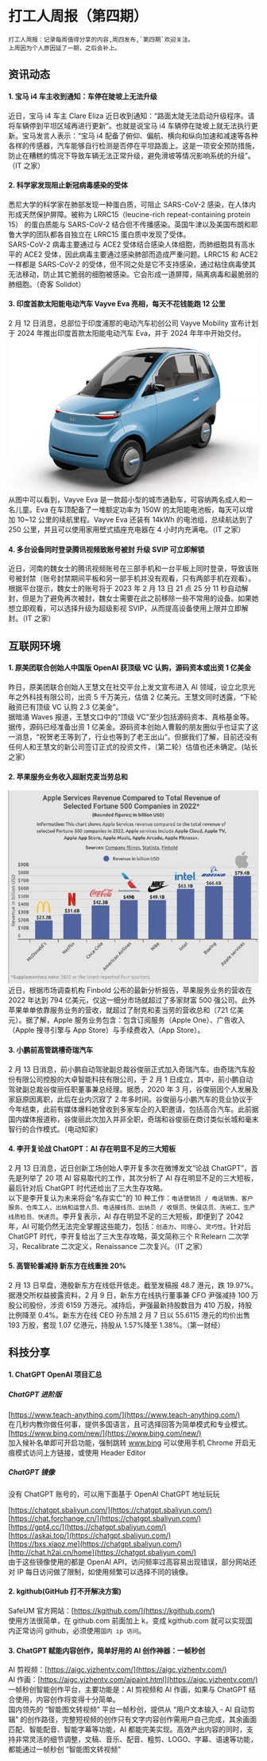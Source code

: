 # 打工人周报（第四期）


```
打工人周报：记录每周值得分享的内容,周四发布,`第四期`欢迎关注。  
上周因为个人原因延了一期，之后会补上。
```

## 资讯动态

#### 1. 宝马 i4 车主收到通知：车停在陡坡上无法升级

近日，宝马 i4 车主 Clare Eliza 近日收到通知：“路面太陡无法启动升级程序。请将车辆停到平坦区域再进行更新”。也就是说宝马 i4 车辆停在陡坡上就无法执行更新。宝马发言人表示：“宝马 i4 配备了俯仰、偏航、横向和纵向加速和减速等各种各样的传感器，汽车能够自行检测是否停在平坦路面上。这是一项安全预防措施，防止在糟糕的情况下导致车辆无法正常升级，避免滑坡等情况影响系统的升级”。（IT 之家）

#### 2. 科学家发现阻止新冠病毒感染的受体

悉尼大学的科学家在肺部发现一种蛋白质，可阻止 SARS-CoV-2 感染，在人体内形成天然保护屏障。被称为 LRRC15（leucine-rich repeat-containing protein 15） 的蛋白质能与 SARS-CoV-2 结合但不传播感染。英国牛津以及美国布朗和耶鲁大学的团队都各自独立在 LRRC15 蛋白质中发现了受体。  
SARS-CoV-2 病毒主要通过与 ACE2 受体结合感染人体细胞，而肺细胞具有高水平的 ACE2 受体，因此病毒主要通过感染肺部而造成严重问题。LRRC15 和 ACE2 一样都是 SARS-CoV-2 的受体，但不同之处是它不支持感染，通过粘住病毒使其无法移动，防止其它脆弱的细胞被感染。它会形成一道屏障，隔离病毒和最脆弱的肺细胞。（奇客 Solidot）

#### 3. 印度首款太阳能电动汽车 Vayve Eva 亮相，每天不花钱能跑 12 公里

2 月 12 日消息，总部位于印度浦那的电动汽车初创公司 Vayve Mobility 宣布计划于 2024 年推出印度首款太阳能电动汽车 Eva，并于 2024 年年中开始交付。  
![Vayve Eva](/images/63e98d8c8ad13.png)
从图中可以看到，Vayve Eva 是一款超小型的城市通勤车，可容纳两名成人和一名儿童。Eva 在车顶配备了一堆额定功率为 150W 的太阳能电池板，每天可以增加 10~12 公里的续航里程。Vayve Eva 还装有 14kWh 的电池组，总续航达到了 250 公里，并且可以使用家用壁式插座充电器在 4 小时内充满电。（IT 之家）

#### 4. 多台设备同时登录腾讯视频致账号被封 升级 SVIP 可立即解锁

近日，河南的魏女士的腾讯视频账号在三部手机和一台平板上同时登录，导致该账号被封禁（账号封禁期间平板和另一部手机并没有观看，只有两部手机在观看）。根据平台提示，魏女士的账号将于 2023 年 2 月 13 日 21 点 25 分 11 秒自动解封，但是为了避免再次被封，魏女士需要在此之前移除一些不常用的设备。如果她想立即观看，可以选择升级为超级影视 SVIP，从而提高设备使用上限并立即解封。（IT 之家）

## 互联网环境

#### 1. 原美团联合创始人中国版 OpenAI 获顶级 VC 认购，源码资本或出资 1 亿美金

昨日，原美团联合创始人王慧文在社交平台上发文宣布进入 AI 领域，设立北京光年之外科技有限公司，出资 5 千万美元，估值 2 亿美元。王慧文同时透露，“下轮融资已有顶级 VC 认购 2.3 亿美金”。  
据暗涌 Waves 报道，王慧文口中的“顶级 VC”至少包括源码资本、真格基金等。据传，源码已经准备出资 1 亿美金。源码资本创始人曹毅的朋友圈似乎也证实了这一消息，“祝贺老王等到了，行业也等到了老王出山”。但据我们了解，目前还没有任何人和王慧文的新公司签订正式的投资文件，（第二轮）估值也还未确定。(站长之家）

#### 2. 苹果服务业务收入超耐克麦当劳总和

![apple](/images/63e98d6568616.png)  
近日，根据市场调查机构 Finbold 公布的最新分析报告，苹果服务业务的营收在 2022 年达到 794 亿美元，仅这一细分市场就超过了多家财富 500 强公司。此外苹果单单依靠服务业务的营收，就超过了耐克和麦当劳的营收总和（721 亿美元）。据了解，Apple 服务业务包含：包含订阅服务（Apple One）、广告收入（Apple 搜寻引擎与 App Store）与手续费收入（App Store）。

#### 3. 小鹏前高管跳槽奇瑞汽车

2 月 13 日消息，前小鹏自动驾驶副总裁谷俊丽正式加入奇瑞汽车。由奇瑞汽车股份有限公司控股的大卓智能科技有限公司，于 2 月 1 日成立，其中，前小鹏自动驾驶副总裁谷俊丽任职董事兼总经理。据悉，2020 年 3 月，谷俊丽因个人发展及家庭原因离职，此后在业内沉寂了 2 年多时间。谷俊丽与小鹏汽车的竞业协议于今年结束，此前有媒体爆料她曾收到多家车企的入职邀请，包括高合汽车。此前据国内媒体报道称，谷俊丽此次加入并非全职，奇瑞和谷俊丽在商讨类似长城和毫末智行的合作模式。（电动知家）

#### 4. 李开复论战 ChatGPT：AI 存在明显不足的三大短板

2 月 13 日消息，近日创新工场创始人李开复多次在微博发文“论战 ChatGPT”，首先是列举了 20 项 AI 容易取代的工作，其次分析了 AI 存在明显不足的三大短板，最后针对后 ChatGPT 时代还给出了三大生存攻略。  
以下是李开复认为未来将会“名存实亡”的 10 种工作：`电话营销员 / 电话销售、客户服务、仓库工人、出纳和运营人员、电话接线员、出纳员 / 收银员、快餐店员、洗碗工、生产线质检员、快递员`。李开复表示，AI 存在明显不足的三大短板，即便到了 2042 年，AI 可能仍然无法完全掌握这些能力，包括：`创造力`、`同理心`、`灵巧性`。针对后 ChatGPT 时代，李开复给出了三大生存攻略，英文简称三个 R:Relearn 二次学习，Recalibrate 二次定义，Renaissance 二次复兴。（IT 之家）

#### 5. 高管轮番减持 新东方在线重挫 20%

2 月 13 日早盘，港股新东方在线低开低走。截至发稿报 48.7 港元，跌 19.97%。据港交所权益披露资料，2 月 9 日，新东方在线执行董事兼 CFO 尹强减持 100 万股公司股份，涉资 6159 万港元。减持后，尹强最新持股数目为 410 万股，持股比例降至 0.4%。新东方在线 CEO 孙东旭 2 月 7 日以 55.6115 港元的均价出售 193 万股，套现 1.07 亿港元，持股从 1.57%降至 1.38%。（第一财经）

## 科技分享

#### 1. ChatGPT OpenAI 项目汇总

##### ChatGPT 进阶版

[https://www.teach-anything.com/](https://www.teach-anything.com/)  
在几秒内教你做任何事，提供多国语言，且可选择回答为简单模式和专业模式。  
[https://www.bing.com/new/](https://www.bing.com/new/)  
加入候补名单即可开启功能，强制跳转 www.bing 可以使用手机 Chrome 开启无痕模式访问上方链接，或使用 Header Editor

##### ChatGPT 镜像

没有 ChatGPT 账号的，可以用下面基于 OpenAI ChatGPT 地址玩玩

[https://chatgpt.sbaliyun.com/](https://chatgpt.sbaliyun.com/)  
[https://chat.forchange.cn/](https://chatgpt.sbaliyun.com/)  
[https://gpt4.cc/](https://chatgpt.sbaliyun.com/)  
[https://askai.top/](https://chatgpt.sbaliyun.com/)  
[https://bxs.xiaoz.me](https://chatgpt.sbaliyun.com/)  
[http://chat.h2ai.cn/home](https://chatgpt.sbaliyun.com/)  
由于这些镜像使用的都是 OpenAI API，访问频率过高容易出现错误，部分网站还对 IP 每日访问做了限制，如使用频繁可以选择不同的镜像。

#### 2. kgithub(GitHub 打不开解决方案)

SafeUM 官方网站：[https://kgithub.com/](https://kgithub.com/)  
使用方法很简单，在 github.com 前面加上 k，变成 kgithub.com 就可以实现国内正常访问 github，必须使用`国内 ip 访问`。

#### 3. ChatGPT 赋能内容创作，简单好用的 AI 创作神器：一帧秒创

AI 剪视频：[https://aigc.yizhentv.com/](https://aigc.yizhentv.com/)  
AI 作画：[https://aigc.yizhentv.com/aipaint.html](https://aigc.yizhentv.com/)  
一帧秒创智能创作平台，主要功能是：AI 剪视频和 AI 作画，如果与 ChatGPT 结合使用，内容创作将变得十分简单。  
国内领先的 “智能图文转视频” 平台一帧秒创，提供从 “用户文本输入 - AI 自动剪辑” 的创作路径，完整短视频的创作只有文字内容创作需用户自己完成，其余画面匹配、智能配音、智能字幕等功能，AI 都能完美实现。高效产出内容的同时，支持非常灵活的细节调整，文稿、音乐、配音、粗剪、LOGO、字幕、语速等功能，都能通过一帧秒创 “智能图文转视频”

